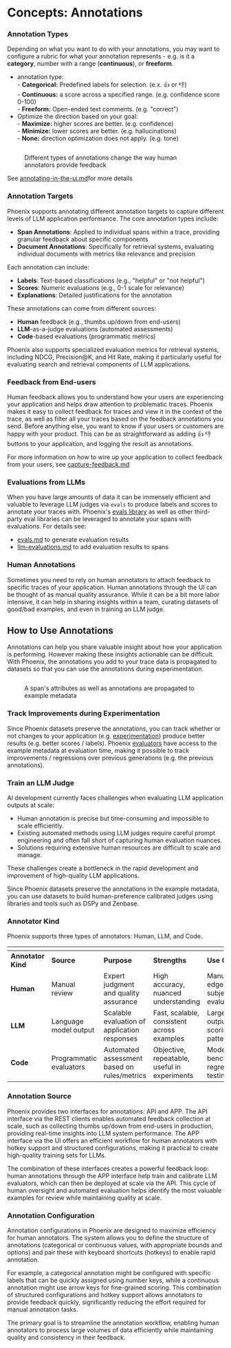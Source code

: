 # Concepts: Annotations

### Annotation Types

Depending on what you want to do with your annotations, you may want to configure a rubric for what your annotation represents - e.g. is it a **category**, number with a range (**continuous**), or **freeform**.

* annotation type: \
  \- **Categorical:** Predefined labels for selection. (e.x. 👍 or 👎) \
  \- **Continuous:**  a score across a specified range. (e.g. confidence score 0-100) \
  \- **Freeform:** Open-ended text comments. (e.g. "correct")
* Optimize the direction based on your goal:\
  \- **Maximize:** higher scores are better. (e.g. confidence) \
  \- **Minimize:**  lower scores are better. (e.g. hallucinations) \
  \- **None:** direction optimization does not apply. (e.g. tone)

<figure><img src="https://storage.googleapis.com/arize-phoenix-assets/assets/images/annotation_types.png" alt=""><figcaption><p>Different types of annotations change the way human annotators provide feedback</p></figcaption></figure>

See [annotating-in-the-ui.md](../how-to-tracing/feedback-and-annotations/annotating-in-the-ui.md "mention")for more details

### Annotation Targets

Phoenix supports annotating different annotation targets to capture different levels of LLM application performance. The core annotation types include:

* **Span Annotations**: Applied to individual spans within a trace, providing granular feedback about specific components
* **Document Annotations**: Specifically for retrieval systems, evaluating individual documents with metrics like relevance and precision

Each annotation can include:

* **Labels**: Text-based classifications (e.g., "helpful" or "not helpful")
* **Scores**: Numeric evaluations (e.g., 0-1 scale for relevance)
* **Explanations**: Detailed justifications for the annotation

These annotations can come from different sources:

* **Human** feedback (e.g., thumbs up/down from end-users)
* **LLM**-as-a-judge evaluations (automated assessments)
* **Code**-based evaluations (programmatic metrics)

Phoenix also supports specialized evaluation metrics for retrieval systems, including NDCG, Precision@K, and Hit Rate, making it particularly useful for evaluating search and retrieval components of LLM applications.

### Feedback from End-users

Human feedback allows you to understand how your users are experiencing your application and helps draw attention to problematic traces. Phoenix makes it easy to collect feedback for traces and view it in the context of the trace, as well as filter all your traces based on the feedback annotations you send. Before anything else, you want to know if your users or customers are happy with your product. This can be as straightforward as adding :thumbsup: :thumbsdown: buttons to your application, and logging the result as annotations.

For more information on how to wire up your application to collect feedback from your users, see [capture-feedback.md](../how-to-tracing/feedback-and-annotations/capture-feedback.md "mention")

### Evaluations from LLMs

When you have large amounts of data it can be immensely efficient and valuable to leverage LLM judges via `evals` to produce labels and scores to annotate your traces with. Phoenix's [evals library](../../evaluation/llm-evals/) as well as other third-party eval libraries can be leveraged to annotate your spans with evaluations. For details see:

* [evals.md](../../evaluation/evals.md "mention") to generate evaluation results
* [llm-evaluations.md](../how-to-tracing/feedback-and-annotations/llm-evaluations.md "mention") to add evaluation results to spans

### Human Annotations

Sometimes you need to rely on human annotators to attach feedback to specific traces of your application. Human annotations through the UI can be thought of as manual quality assurance. While it can be a bit more labor intensive, it can help in sharing insights within a team, curating datasets of good/bad examples, and even in training an LLM judge.

## How to Use Annotations

Annotations can help you share valuable insight about how your application is performing. However making these insights actionable can be difficult. With Phoenix, the annotations you add to your trace data is propagated to datasets so that you can use the annotations during experimentation.

<figure><img src="https://storage.googleapis.com/arize-assets/phoenix/assets/images/span_to_dataset_example.png" alt=""><figcaption><p>A span's attributes as well as annotations are propagated to example metadata</p></figcaption></figure>

### Track Improvements during Experimentation

Since Phoenix datasets preserve the annotations, you can track whether or not changes to your application (e.g. [experimentation](../../datasets-and-experiments/how-to-experiments/#how-to-run-experiments)) produce better results (e.g. better scores / labels). Phoenix [evaluators](../../datasets-and-experiments/how-to-experiments/using-evaluators.md) have access to the example metadata at evaluation time, making it possible to track improvements / regressions over previous generations (e.g. the previous annotations).

### Train an LLM Judge

AI development currently faces challenges when evaluating LLM application outputs at scale:

* Human annotation is precise but time-consuming and impossible to scale efficiently.
* Existing automated methods using LLM judges require careful prompt engineering and often fall short of capturing human evaluation nuances.
* Solutions requiring extensive human resources are difficult to scale and manage.

These challenges create a bottleneck in the rapid development and improvement of high-quality LLM applications.

Since Phoenix datasets preserve the annotations in the example metadata, you can use datasets to build human-preference calibrated judges using libraries and tools such as DSPy and Zenbase.

### Annotator Kind

Phoenix supports three types of annotators: Human, LLM, and Code.

<table data-header-hidden><thead><tr><th width="104.390625"></th><th width="134.921875"></th><th></th><th></th><th></th></tr></thead><tbody><tr><td><strong>Annotator  Kind</strong></td><td><strong>Source</strong></td><td><strong>Purpose</strong></td><td><strong>Strengths</strong></td><td><strong>Use Case</strong></td></tr><tr><td><strong>Human</strong></td><td>Manual review</td><td>Expert judgment and quality assurance</td><td>High accuracy, nuanced understanding</td><td>Manual QA, edge cases, subjective evaluation</td></tr><tr><td><strong>LLM</strong></td><td>Language model output</td><td>Scalable evaluation of application responses</td><td>Fast, scalable, consistent across examples</td><td>Large-scale output scoring, pattern review</td></tr><tr><td><strong>Code</strong></td><td>Programmatic evaluators</td><td>Automated assessment based on rules/metrics</td><td>Objective, repeatable, useful in experiments</td><td>Model benchmarking, regression testing</td></tr></tbody></table>

### Annotation Source

Phoenix provides two interfaces for annotations: API and APP. The API interface via the REST clients enables automated feedback collection at scale, such as collecting thumbs up/down from end-users in production, providing real-time insights into LLM system performance. The APP interface via the UI offers an efficient workflow for human annotators with hotkey support and structured configurations, making it practical to create high-quality training sets for LLMs.

The combination of these interfaces creates a powerful feedback loop: human annotations through the APP interface help train and calibrate LLM evaluators, which can then be deployed at scale via the API. This cycle of human oversight and automated evaluation helps identify the most valuable examples for review while maintaining quality at scale.

### Annotation Configuration

Annotation configurations in Phoenix are designed to maximize efficiency for human annotators. The system allows you to define the structure of annotations (categorical or continuous values, with appropriate bounds and options) and pair these with keyboard shortcuts (hotkeys) to enable rapid annotation.&#x20;

For example, a categorical annotation might be configured with specific labels that can be quickly assigned using number keys, while a continuous annotation might use arrow keys for fine-grained scoring. This combination of structured configurations and hotkey support allows annotators to provide feedback quickly, significantly reducing the effort required for manual annotation tasks.&#x20;

The primary goal is to streamline the annotation workflow, enabling human annotators to process large volumes of data efficiently while maintaining quality and consistency in their feedback.
